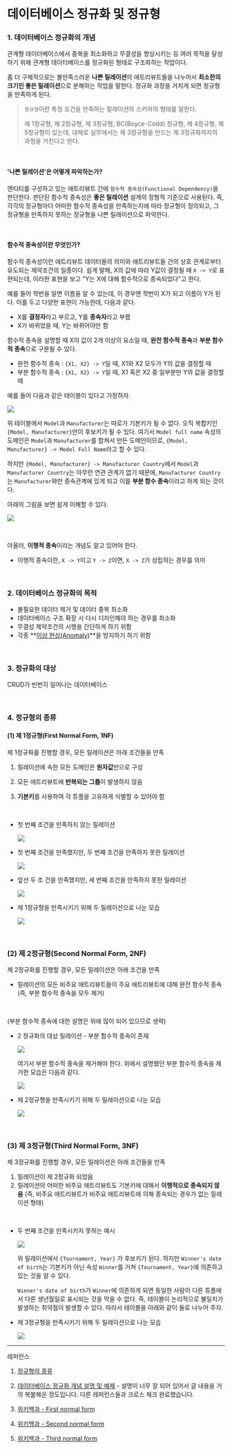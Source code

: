 # 데이터베이스 정규화 및 정규형

### 1. 데이터베이스 정규화의 개념 

관계형 데이터베이스에서 중복을 최소화하고 무결성을 향상시키는 등 여러 목적을 달성하기 위해 관계형 데이터베이스를 정규화된 형태로 구조화하는 작업이다. 

좀 더 구체적으로는 불만족스러운 **나쁜 릴레이션**의 애트리뷰트들을 나누어서 **최소한의 크기인 좋은 릴레이션**으로 분해하는 작업을 말한다. 정규화 과정을 거치게 되면 정규형을 만족하게 된다. 

> `정규형`이란 특정 조건을 만족하는 릴레이션의 스키마의 형태를 말한다.
>
> 제 1정규형, 제 2정규형, 제 3정규형, BC(Boyce-Codd) 정규형, 제 4정규형, 제 5정규형이 있는데, 대체로 실무에서는 제 3정규형을 만드는 제 3정규화까지의 과정을 거친다고 한다.

<br>

#### '나쁜 릴레이션'은 어떻게 파악하는가?

엔티티를 구성하고 있는 애트리뷰트 간에 `함수적 종속성(Functional Dependency)`을 판단한다. 판단된 함수적 종속성은 **좋은 릴레이션** 설계의 정형적 기준으로 사용된다. 즉, 각각의 정규형마다 어떠한 함수적 종속성을 만족하는지에 따라 정규형이 정의되고, 그 정규형을 만족하지 못하는 정규형을 나쁜 릴레이션으로 파악한다.

<br>

#### 함수적 종속성이란 무엇인가?

함수적 종속성이란 애트리뷰트 데이터들의 의미와 애트리뷰트들 간의 상호 관계로부터 유도되는 제약조건의 일종이다. 쉽게 말해, X의 값에 따라 Y값이 결정될 때 `X -> Y`로 표현되는데, 이러한 표현을 보고 "Y는 X에 대해 함수적으로 종속되었다"고 한다.

예를 들어 학번을 알면 이름을 알 수 있는데, 이 경우엔 학번이 X가 되고 이름이 Y가 된다. 이를 두고 다양한 표현이 가능한데, 다음과 같다.

- X를 **결정자**라고 부르고, Y를 **종속자**라고 부름
- X가 바뀌었을 때, Y는 바뀌어야만 함

함수적 종속을 설명할 때 X의 값이 2개 이상의 요소일 때, **완전 함수적 종속**과 **부분 함수적 종속**으로 구분될 수 있다.

- 완전 함수적 종속 : `{X1, X2} -> Y`일 때, X1와 X2 모두가 Y의 값을 결정할 때
- 부분 함수적 종속 : `{X1, X2} -> Y`일 때, X1 혹은 X2 중 일부분만 Y의 값을 결정할 때

예를 들어 다음과 같은 테이블이 있다고 가정하자.

![](https://i.imgur.com/WSy0UCM.png)

위 테이블에서 `Model`과 `Manufacturer`는 따로가 기본키가 될 수 없다. 오직 복합키인 `{Model, Manufacturer}`만이 후보키가 될 수 있다.
여기서 `Model full name` 속성의 도메인은 `Model`과 `Manufacturer`를 합쳐서 만든 도메인이므로, `{Model, Manufacturer} -> Model Full Name`라고 할 수 있다. 

하지만 `{Model, Manufacturer} -> Manufacturer Country`에서 `Model`과 `Manufacturer Country`는 아무런 연관 관계가 없기 때문에, `Manufacturer Country`는 `Manufacturer`와만 종속관계에 있게 되고 이를 **부분 함수 종속**이라고 하게 되는 것이다. 

아래의 그림을 보면 쉽게 이해할 수 있다.

![](https://i.imgur.com/LV06OxL.png)

<br>

아울러, **이행적 종속**이라는 개념도 알고 있어야 한다.

- 이행적 종속이란, `X -> Y`이고 `Y -> Z`이면, `X -> Z`가 성립하는 경우를 의미

<br>

### 2. 데이터베이스 정규화의 목적

- 불필요한 데이터 제거 및 데이터 중복 최소화
- 데이터베이스 구조 확장 시 다시 디자인해야 하는 경우를 최소화
- 무결성 제약조건의 시행을 간단하게 하기 위함
- 각종 **[이상 현상(Anomaly)](https://gyoogle.dev/blog/computer-science/data-base/Anomaly.html)**을 방지하기 하기 위함

<br>

### 3. 정규화의 대상

CRUD가 빈번히 일어나는 데이터베이스

<br>

### 4. 정규형의 종류

#### (1) 제 1정규형(First Normal Form, 1NF)

제 1정규화를 진행할 경우, 모든 릴레이션은 아래 조건들을 만족

1. 릴레이션에 속한 모든 도메인은 **원자값**만으로 구성

2. 모든 애트리뷰트에 **반복되는 그룹**이 발생하지 않음

3. **기본키**를 사용하여 각 튜플을 고유하게 식별할 수 있어야 함

<br>

- 첫 번째 조건을 만족하지 않는 릴레이션

  ![](https://i.imgur.com/cDL6ngy.png)

- 첫 번째 조건을 만족했지만, 두 번째 조건을 만족하지 못한 릴레이션

  ![](https://i.imgur.com/E2kvxX2.png)

- 앞선 두 조 건을 만족했지만, 세 번째 조건을 만족하지 못한 릴레이션

  ![](https://i.imgur.com/7XACX23.png)

- 제 1정규형을 만족시키기 위해 두 릴레이션으로 나눈 모습

  ![](C:\Users\USER\AppData\Roaming\Typora\typora-user-images\image-20210104024152484.png)

<br>

### (2) 제 2정규형(Second Normal Form, 2NF)

제 2정규화를 진행할 경우, 모든 릴레이션은 아래 조건을 만족

- 릴레이션의 모든 비주요 애트리뷰트들이 주요 애트리뷰트에 대해 완전 함수적 종속
  (즉, 부분 함수적 종속을 모두 제거)

<br>

(부분 함수적 종속에 대한 설명은 위에 많이 되어 있으므로 생략)

- 2 정규화의 대상 릴레이션 - 부분 함수적 종속이 존재

  ![](https://i.imgur.com/DipbEam.png)

  여기서 부분 함수적 종속을 제거해야 한다. 위에서 설명했던 부분 함수적 종속을 제거한 모습은 다음과 같다.
  
  ![](https://i.imgur.com/l2wdqaQ.png)

- 제 2정규형을 만족시키기 위해 두 릴레이션으로 나눈 모습

  ![](https://i.imgur.com/WsuvA0A.png)

<br>

### (3) 제 3정규형(Third Normal Form, 3NF)

제 3정규화를 진행할 경우, 모든 릴레이션은 아래 조건들을 만족

1. 릴레이션이 제 2정규화 되었음
2. 릴레이션의 어떠한 비주요 애트리뷰트도 기본키에 대해서 **이행적으로 종속되지 않음**
   (즉, 비주요 애트리뷰트가 비주요 애트리뷰트에 의해 종속되는 경우가 없는 릴레이션 형태)

<br>

- 두 번째 조건을 만족시키지 못하는 예시

  ![](https://i.imgur.com/bNN2yWZ.png)

  위 릴레이션에서 `{Tournament, Year}` 가 후보키가 된다. 하지만 `Winner's date of birth`는 기본키가 아닌 속성 `Winner`를 거쳐 `{Tournament, Year}`에 의존하고 있는 것을 알 수 있다. 

  `Winner's date of birth`가 `Winner`에 의존하게 되면 동일한 사람이 다른 튜플에서 다른 생년월일로 표시되는 것을 막을 수 없다. 즉, 테이블이 논리적으로 불일치가 발생하는 취약점이 발생할 수 있다. 따라서 테이블을 아래와 같이 둘로 나누어 주자.

- 제 3정규형을 만족시키기 위해 두 릴레이션으로 나눈 모습

  ![](https://i.imgur.com/TFg5fXb.png)



---

레퍼런스

1. [정규형의 종류](http://wiki.gurubee.net/pages/viewpage.action?pageId=28115399)

2. [데이터베이스 정규화 개념 설명 및 예제](https://wkdtjsgur100.github.io/database-normalization/) - 설명이 너무 잘 되어 있어서 글 내용을 거의 복붙해온 정도입니다. 다른 레퍼런스들과 크로스 체크 완료했습니다.

3. [위키백과 - First normal form](https://en.wikipedia.org/wiki/First_normal_form)
4. [위키백과 - Second normal form](https://en.wikipedia.org/wiki/Second_normal_form)

5. [위키백과 - Third normal form](https://en.wikipedia.org/wiki/Third_normal_form)


